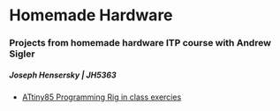 # Homemade Hardware
### Projects from homemade hardware ITP course with Andrew Sigler 
##### Joseph Hensersky | JH5363



* [ATtiny85 Programming Rig in class exercies](https://github.com/boatshaman/HomemadeHardware/tree/master/ATtiny85_Jig)



